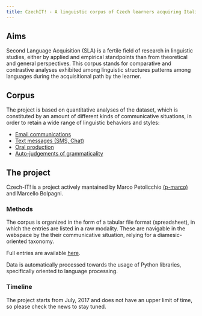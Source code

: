 ```yaml
---
title: CzechIT! - A linguistic corpus of Czech learners acquiring Italian
---
```

## Aims
Second Language Acquisition (SLA) is a fertile field of research in linguistic studies, either by applied and empirical standpoints than from theoretical and general perspectives. 
This corpus stands for comparative and contrastive analyses exhibited among linguistic structures patterns among languages during the acquisitional path by the learner.

## Corpus
The project is based on quantitative analyses of the dataset, which is constituted by an amount of different kinds of communicative situations, in order to retain a wide range of linguistic behaviors and styles:
* [Email communications](email)
* [Text messages (SMS, Chat)](text-message)
* [Oral production](audio)
* [Auto-judgements of grammaticality](texts)

## The project
Czech-IT! is a project actively mantained by Marco Petolicchio [(p-marco)](https://github.com/p-marco) and Marcello Bolpagni.

### Methods
The corpus is organized in the form of a tabular file format (spreadsheet), in which the entries are listed in a raw modality. These are navigable in the webspace by the their communicative situation, relying for a diamesic-oriented taxonomy.

Full entries are available [here](https://github.com/Czech-IT/Czech-IT.github.io/blob/master/_data/table.csv). 

Data is automatically processed towards the usage of Python libraries, specifically oriented to language processing.

### Timeline
The project starts from July, 2017 and does not have an upper limit of time, so please check the news to stay tuned.

